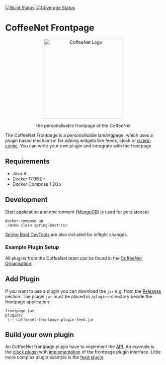 [![Build Status](https://travis-ci.org/coffeenet/coffeenet-frontpage.svg?branch=master)](https://travis-ci.org/coffeenet/coffeenet-frontpage)
[![Coverage Status](https://coveralls.io/repos/github/coffeenet/coffeenet-frontpage/badge.svg?branch=master)](https://coveralls.io/github/coffeenet/coffeenet-frontpage?branch=master)

# CoffeeNet Frontpage

<p align="center">
    <img src="https://raw.githubusercontent.com/coffeenet/coffeenet.github.io/blob/code/themes/coffeenet/static/img/coffeenet_logo.png" width="256px" alt="CoffeeNet Logo" />
</p>

<p align="center">
    the personalisable frontpage of the CoffeeNet
</p>

The CoffeeNet Frontpage is a personalisable landingpage, which uses a plugin
based mechanism for adding widgets like feeds, clock or [isLieb-comic](https://islieb.de/).
You can write your own plugin and intregrate with the frontpage.

## Requirements

* Java 8
* Docker 17.06.0+
* Docker Compose 1.20.x

## Development

Start application and environment ([MongoDB]) is used for persistence)

```
docker-compose up
./mvnw clean spring-boot:run
```

[Spring Boot DevTools] are also included for inflight changes.

### Example Plugin Setup 

All plugins from the CoffeeNet team can be found in the [CoffeeNet Organisation].

## Add Plugin

If you want to use a plugin you can download the `jar` e.g. from the
[Releases][feed plugin Releases] section. The plugin `jar` must be placed in
`/plugins`-directory beside the frontpage application:

```
frontpage.jar
plugins/
 \-- coffeenet-frontpage-plugin-feed.jar
```

## Build your own plugin

An CoffeeNet frontpage plugin have to implement the [API][plugin API]. An
example is the [clock plugin] with [implementation][clock plugin implementation]
of the frontpage plugin interface. Little more complex plugin example is the [feed plugin].


[Spring Boot DevTools]: https://docs.spring.io/spring-boot/docs/current/reference/html/using-boot-devtools.html
[MongoDB]: https://www.mongodb.com

[CoffeeNet Organisation]: https://github.com/search?q=topic%3Afrontpage-plugin+org%3Acoffeenet&type=Repositories

[plugin API]: https://github.com/coffeenet/coffeenet-frontpage-plugin-api
[clock plugin]: https://github.com/coffeenet/coffeenet-frontpage-plugin-clock
[clock plugin implementation]: https://github.com/coffeenet/coffeenet-frontpage-plugin-clock/blob/master/src/main/java/coffee/synyx/frontpage/plugin/clock/ClockPlugin.java
[feed plugin]: https://github.com/coffeenet/coffeenet-frontpage-plugin-feed
[feed plugin Releases]: https://github.com/coffeenet/coffeenet-frontpage-plugin-feed/releases
